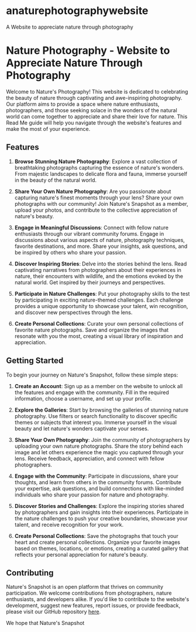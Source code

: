 # anaturephotographywebsite
A Website to appreciate nature through photography
# Nature Photography - Website to Appreciate Nature Through Photography

Welcome to Nature's Photography! This website is dedicated to celebrating the beauty of nature through captivating and awe-inspiring photography. Our platform aims to provide a space where nature enthusiasts, photographers, and those seeking solace in the wonders of the natural world can come together to appreciate and share their love for nature. This Read Me guide will help you navigate through the website's features and make the most of your experience.

## Features

1. **Browse Stunning Nature Photography**: Explore a vast collection of breathtaking photographs capturing the essence of nature's wonders. From majestic landscapes to delicate flora and fauna, immerse yourself in the beauty of the natural world.

2. **Share Your Own Nature Photography**: Are you passionate about capturing nature's finest moments through your lens? Share your own photographs with our community! Join Nature's Snapshot as a member, upload your photos, and contribute to the collective appreciation of nature's beauty.

3. **Engage in Meaningful Discussions**: Connect with fellow nature enthusiasts through our vibrant community forums. Engage in discussions about various aspects of nature, photography techniques, favorite destinations, and more. Share your insights, ask questions, and be inspired by others who share your passion.

4. **Discover Inspiring Stories**: Delve into the stories behind the lens. Read captivating narratives from photographers about their experiences in nature, their encounters with wildlife, and the emotions evoked by the natural world. Get inspired by their journeys and perspectives.

5. **Participate in Nature Challenges**: Put your photography skills to the test by participating in exciting nature-themed challenges. Each challenge provides a unique opportunity to showcase your talent, win recognition, and discover new perspectives through the lens.

6. **Create Personal Collections**: Curate your own personal collections of favorite nature photographs. Save and organize the images that resonate with you the most, creating a visual library of inspiration and appreciation.

## Getting Started

To begin your journey on Nature's Snapshot, follow these simple steps:

1. **Create an Account**: Sign up as a member on the website to unlock all the features and engage with the community. Fill in the required information, choose a username, and set up your profile.

2. **Explore the Galleries**: Start by browsing the galleries of stunning nature photography. Use filters or search functionality to discover specific themes or subjects that interest you. Immerse yourself in the visual beauty and let nature's wonders captivate your senses.

3. **Share Your Own Photography**: Join the community of photographers by uploading your own nature photographs. Share the story behind each image and let others experience the magic you captured through your lens. Receive feedback, appreciation, and connect with fellow photographers.

4. **Engage with the Community**: Participate in discussions, share your thoughts, and learn from others in the community forums. Contribute your expertise, ask questions, and build connections with like-minded individuals who share your passion for nature and photography.

5. **Discover Stories and Challenges**: Explore the inspiring stories shared by photographers and gain insights into their experiences. Participate in the nature challenges to push your creative boundaries, showcase your talent, and receive recognition for your work.

6. **Create Personal Collections**: Save the photographs that touch your heart and create personal collections. Organize your favorite images based on themes, locations, or emotions, creating a curated gallery that reflects your personal appreciation for nature's beauty.

## Contributing

Nature's Snapshot is an open platform that thrives on community participation. We welcome contributions from photographers, nature enthusiasts, and developers alike. If you'd like to contribute to the website's development, suggest new features, report issues, or provide feedback, please visit our GitHub repository [here](https://github.com/naturesnapshot).

We hope that Nature's Snapshot